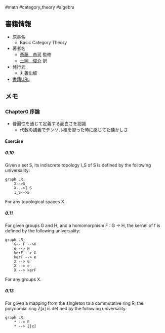 #math #category_theory #algebra

## 書籍情報

- 原書名
	- Basic Category Theory
- 著者名
	- [斎藤　恭司](https://www.maruzen-publishing.co.jp/author/a140215.html) 監修  
	- [土岡　俊介](https://www.maruzen-publishing.co.jp/author/a140214.html) 訳  
- 発行元
	- 丸善出版
- [書籍URL](https://www.maruzen-publishing.co.jp/item/?book_no=295027)

## メモ

### Chapter0 序論

- 普遍性を通じて定義する面白さを認識
	- 代数の講義でテンソル積を習った時に感じてた懐かしさ

#### Exercise 

##### 0.10

Given a set S, its indiscrete topology I_S of S is defined by the following universality:

```mermaid
graph LR;
	X-->S
	X-.->I_S
	I_S-->S
```
For any topological spaces X.

##### 0.11

For given groups G and H, and a homomorphism F : G → H, the kernel of f is defined by the following universality:

```mermaid
graph LR;
	G-- F -->H
	e --> H
	kerF --> G
	kerF --> e
	X --> G
	X --> e
	X --> kerF
```

For any groups X.

##### 0.13

For given a mapping from the singleton to a commutative ring R, the polynomial ring Z[x] is defined by the following universality:

```mermaid
graph LR;
	* --> R
	* --> Z[x]
```